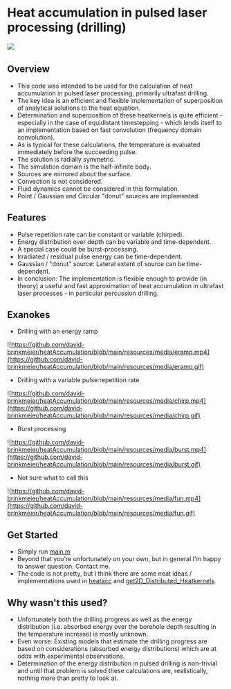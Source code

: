 # Heat accumulation in pulsed laser processing (drilling)
![](https://github.com/david-brinkmeier/heatAccumulation/blob/main/resources/media/overview.gif)

## Overview
- This code was intended to be used for the calculation of heat accumulation in pulsed laser processing, primarily ultrafast drilling.
- The key idea is an efficient and flexible implementation of superposition of analytical solutions to the heat equation.
- Determination and superposition of these heatkernels is quite efficient - especially in the case of equidistant timestepping - which lends itself to an implementation based on fast convolution (frequency domain convolution).
- As is typical for these calculations, the temperature is evaluated immediately before the succeeding pulse.
- The solution is radially symmetric.
- The simulation domain is the half-infinite body.
- Sources are mirrored about the surface.
- Convection is not considered.
- Fluid dynamics cannot be considered in this formulation.
- Point / Gaussian and Circular "donut" sources are implemented.

## Features
- Pulse repetition rate can be constant or variable (chirped).
- Energy distribution over depth can be variable and time-dependent.
- A special case could be burst-processing.
- Irradiated / residual pulse energy can be time-dependent.
- Gaussian / "donut" source: Lateral extent of source can be time-dependent.
- In conclusion: The implementation is flexible enough to provide (in theory) a useful and fast approximation of heat accumulation in ultrafast laser processes - in particular percussion drilling.

## Exanokes
- Drilling with an energy ramp

![https://github.com/david-brinkmeier/heatAccumulation/blob/main/resources/media/eramp.mp4](https://github.com/david-brinkmeier/heatAccumulation/blob/main/resources/media/eramp.gif)

- Drilling with a variable pulse repetition rate

![https://github.com/david-brinkmeier/heatAccumulation/blob/main/resources/media/chirp.mp4](https://github.com/david-brinkmeier/heatAccumulation/blob/main/resources/media/chirp.gif)

- Burst processing

![https://github.com/david-brinkmeier/heatAccumulation/blob/main/resources/media/burst.mp4](https://github.com/david-brinkmeier/heatAccumulation/blob/main/resources/media/burst.gif)

- Not sure what to call this

![https://github.com/david-brinkmeier/heatAccumulation/blob/main/resources/media/fun.mp4](https://github.com/david-brinkmeier/heatAccumulation/blob/main/resources/media/fun.gif)

## Get Started
- Simply run [main.m](main.m)
- Beyond that you're unfortunately on your own, but in general I'm happy to answer question. Contact me.
- The code is not pretty, but I think there are some neat ideas / implementations used in [heatacc](/functions/heatacc.m) and [get2D_Distributed_Heatkernels](/functions/get2D_Distributed_Heatkernels.m).

## Why wasn't this used?
- Unfortunately both the drilling progress as well as the energy distribution (i.e. absorbed energy over the borehole depth resulting in the temperature increase) is mostly unknown.
- Even worse: Existing models that estimate the drilling progress are based on considerations (absorbed energy distributions) which are at odds with experimental observations.
- Determination of the energy distribution in pulsed drilling is non-trivial and until that problem is solved these calculations are, realistically, nothing more than pretty to look at.